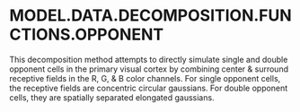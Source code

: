 # MODEL.DATA.DECOMPOSITION.FUNCTIONS.OPPONENT

This decomposition method attempts to directly simulate single and double
opponent cells in the primary visual cortex by combining center & surround
receptive fields in the R, G, & B color channels. For single opponent
cells, the receptive fields are concentric circular gaussians. For double
opponent cells, they are spatially separated elongated gaussians.